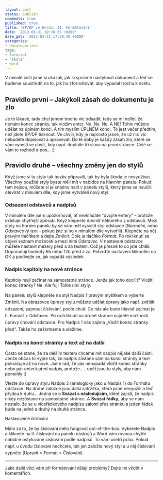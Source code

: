 ```yaml
---
layout: post
status: publish
comments: true
published: true
title: 'BP/DP ve Wordu: II. Formátování'
date: '2013-03-31 19:38:35 +0200'
date_gmt: '2013-03-31 17:38:35 +0200'
categories:
- Uncategorized
tags:
- tutorial
- "škola"
- word
---
```

<p>V minulé čísti jsme si ukázali, jak si správně nastylovat dokument a teď se budeme soustředit na to, jak ho zformátovat, aby vypadal trochu k světu. <span style="line-height: 1.6;"><br />
</span></p>
<h2>Pravidlo první – Jakýkoli zásah do dokumentu je zlo</h2>
<p>Je to lákavé, tady chci jenom trochu víc odsadit, tady se mi nelíbí, že nemám konec stránky, tak vložim enter. Ne. Ne. Ne. A NE! Tohle můžete udělat na úplném konci. A tím myslím ÚPLNÉM konci. To jest večer předtím, než jdete BP/DP tisknout. Ve chvíli, kdy je naprosto jasné, že už nic víc nebudete dopisovat a upravovat. Do té doby je každý zásah zlo, které se vám vymstí ve chvíli, kdy např. doplníte tři slova na první stránce. Celé se vám to rozhodí a pos… :)</p>
<h2>Pravidlo druhé – všechny změny jen do stylů</h2>
<p>Když jsme si ty styly tak hezky připravili, tak by byla škoda je nevyužívat. Všechny použité styly byste měli mít v nabídce na hlavním panelu. Pokud tam nejsou, můžete si je snadno najít v panelu stylů, který jsme se naučili otevírat v minulém díle, kdy jsme vytvářeli nový styl.</p>
<h3>Odsazení odstavců a nadpisů</h3>
<p>V minulém díle jsem upozorňoval, ať nevkládáte "dvojité entery" - protože existuje chytřejší způsob. Když klepnete dovnitř některého z odstavců. Mezi styly na horním panelu by se vám měl vysvítit styl odstavce (<em>Normální</em>, nebo <em>Odstavcový text</em> - pokud jste si ho v minulém díle vytvořili). Klepněte na něj pravým tlačítkem a dejte <em>Změnit</em>. Dole je tlačítko <em>Formát</em>. Po rokliknutí se objeví seznam možností a mezi nimi <em>Odstavec. </em>V nastavení odstavce můžete nastavit mezery před a za textem. Což je přesně to co jste chtěli. Doporučuji hodnoty 6b nebo 12b před a za. Potvrďte nastavení kliknutím na OK a podívejte se, jak vypadá výsledek.</p>
<h3>Nadpis kapitoly na nové stránce</h3>
<p>Kapitoly mají začínat na samostatné stránce. Jenže jak toho docílit? Vložit konec stránky? Ne. Ale fuj! Tohle umí styly.</p>
<p><span style="line-height: 1.6;">Na panelu stylů klepněte na styl Nadpis 1 pravým myšítkem a vyberte Změnit. Na obrazovce úpravy stylu můžete udělat úpravy jako např. zvětšit odsazení, zapnout číslování, podle chuti. Co nás ale bude hlavně zajímat je tl. Formát &gt; Odstavec. Po rozkliknutí na druhé stránce najdete možnosti úpravy chování odstavce. Pro Nadpis 1 nás zajímá „Vložit konec stránky před“. Takže ho zaškrtneme a uložíme.</span></p>
<h3>Nadpis na konci stránky a text až na další</h3>
<p>Často se stane, že za delším textem chceme mít nadpis nějaké další části. Jenže občas to vyjde tak, že nadpis zůstane sám na konci stránky a text pokračuje až na nové. Jsem rád, že vás nenapadá vložit konec stránky nebo pár enterů před nadpis, protože..... opět jsou tu styly, aby nám pomohly :)</p>
<p>Vlezte do úpravy stylu Nadpis 2 (analogicky jako u Nadpis 1) do Formátu odstavce. Na druhé záložce jsou další zatřžítka, která jsme nevyužili a teď přijdou k duhu… Jedná se o <strong>Svázat s následujícím</strong>, které zajistí, že nadpis nikdy nezůstane na samostatné stránce. A <strong>Svázat řádky</strong>, aby se nám nestalo, že se u víceřádkového nadpisu zalomí přes stránku a jeden řádek bude na jedné a druhý na druhé stránce.</p>
<p><span style="font-family: sans-serif; line-height: 1.3;">Nastavujeme číslování</span></p>
<p>Mám za to, že by číslování mělo fungovat out-of-the-box. Vyberete Nadpis a kliknete na tl. číslování na panelu nástrojů a Word vám rovnou chytře nabídne ostylované číslování podle nadpisů. <span style="line-height: 1.6;">To vám ušetří práci. Pokud např. u úvodu číslování nechcete, tak jen založte nový styl a u něj číslování vypněte (Upravit &gt; Formát &gt; Číslování).</span></p>
<hr />
<p>Jaké další věci vám při formátování dělají problémy? Dejte mi vědět v komentářích.</p>
